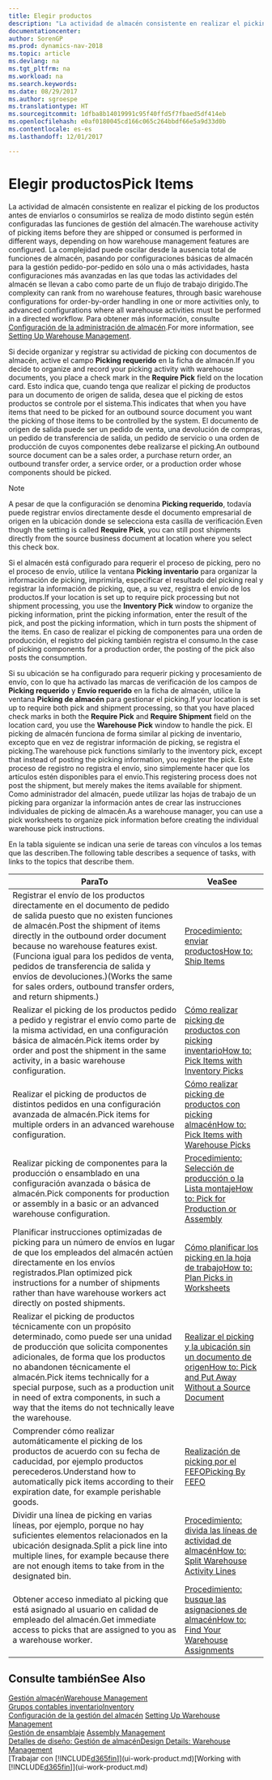 ```yaml
---
title: Elegir productos
description: "La actividad de almacén consistente en realizar el picking de los productos antes de enviarlos o consumirlos se realiza de modo distinto según estén configuradas las funciones de gestión del almacén. La complejidad de la [setup](../configure-warehouse-processes.md) puede oscilar desde la ausencia total de funciones de almacén, pasando por la configuración básica de almacén para la gestión pedido-por-pedido en sólo una o más actividades, hasta configuraciones más avanzadas en las que todas las actividades del almacén se llevan a cabo como parte de un flujo de trabajo dirigido."
documentationcenter: 
author: SorenGP
ms.prod: dynamics-nav-2018
ms.topic: article
ms.devlang: na
ms.tgt_pltfrm: na
ms.workload: na
ms.search.keywords: 
ms.date: 08/29/2017
ms.author: sgroespe
ms.translationtype: HT
ms.sourcegitcommit: 1dfba8b14019991c95f40ffd5f7fbaed5df414eb
ms.openlocfilehash: e0af0180045cd166c065c264bbdf66e5a9d33d0b
ms.contentlocale: es-es
ms.lasthandoff: 12/01/2017

---
```

# <a name="pick-items"></a><span data-ttu-id="32082-104">Elegir productos</span><span class="sxs-lookup"><span data-stu-id="32082-104">Pick Items</span></span>
<span data-ttu-id="32082-105">La actividad de almacén consistente en realizar el picking de los productos antes de enviarlos o consumirlos se realiza de modo distinto según estén configuradas las funciones de gestión del almacén.</span><span class="sxs-lookup"><span data-stu-id="32082-105">The warehouse activity of picking items before they are shipped or consumed is performed in different ways, depending on how warehouse management features are configured.</span></span> <span data-ttu-id="32082-106">La complejidad puede oscilar desde la ausencia total de funciones de almacén, pasando por configuraciones básicas de almacén para la gestión pedido-por-pedido en sólo una o más actividades, hasta configuraciones más avanzadas en las que todas las actividades del almacén se llevan a cabo como parte de un flujo de trabajo dirigido.</span><span class="sxs-lookup"><span data-stu-id="32082-106">The complexity can rank from no warehouse features, through basic warehouse configurations for order-by-order handling in one or more activities only, to advanced configurations where all warehouse activities must be performed in a directed workflow.</span></span> <span data-ttu-id="32082-107">Para obtener más información, consulte [Configuración de la administración de almacén](warehouse-setup-warehouse.md).</span><span class="sxs-lookup"><span data-stu-id="32082-107">For more information, see [Setting Up Warehouse Management](warehouse-setup-warehouse.md).</span></span>

<span data-ttu-id="32082-108">Si decide organizar y registrar su actividad de picking con documentos de almacén, active el campo **Picking requerido** en la ficha de almacén.</span><span class="sxs-lookup"><span data-stu-id="32082-108">If you decide to organize and record your picking activity with warehouse documents, you place a check mark in the **Require Pick** field on the location card.</span></span> <span data-ttu-id="32082-109">Esto indica que, cuando tenga que realizar el picking de productos para un documento de origen de salida, desea que el picking de estos productos se controle por el sistema.</span><span class="sxs-lookup"><span data-stu-id="32082-109">This indicates that when you have items that need to be picked for an outbound source document you want the picking of those items to be controlled by the system.</span></span> <span data-ttu-id="32082-110">El documento de origen de salida puede ser un pedido de venta, una devolución de compras, un pedido de transferencia de salida, un pedido de servicio o una orden de producción de cuyos componentes debe realizarse el picking.</span><span class="sxs-lookup"><span data-stu-id="32082-110">An outbound source document can be a sales order, a purchase return order, an outbound transfer order, a service order, or a production order whose components should be picked.</span></span>

> [!NOTE]
> <span data-ttu-id="32082-111">A pesar de que la configuración se denomina **Picking requerido**, todavía puede registrar envíos directamente desde el documento empresarial de origen en la ubicación donde se selecciona esta casilla de verificación.</span><span class="sxs-lookup"><span data-stu-id="32082-111">Even though the setting is called **Require Pick**, you can still post shipments directly from the source business document at location where you select this check box.</span></span>

<span data-ttu-id="32082-112">Si el almacén está configurado para requerir el proceso de picking, pero no el proceso de envío, utilice la ventana **Picking inventario** para organizar la información de picking, imprimirla, especificar el resultado del picking real y registrar la información de picking, que, a su vez, registra el envío de los productos.</span><span class="sxs-lookup"><span data-stu-id="32082-112">If your location is set up to require pick processing but not shipment processing, you use the **Inventory Pick** window to organize the picking information, print the picking information, enter the result of the pick, and post the picking information, which in turn posts the shipment of the items.</span></span> <span data-ttu-id="32082-113">En caso de realizar el picking de componentes para una orden de producción, el registro del picking también registra el consumo.</span><span class="sxs-lookup"><span data-stu-id="32082-113">In the case of picking components for a production order, the posting of the pick also posts the consumption.</span></span>

<span data-ttu-id="32082-114">Si su ubicación se ha configurado para requerir picking y procesamiento de envío, con lo que ha activado las marcas de verificación de los campos de **Picking requerido** y **Envío requerido** en la ficha de almacén, utilice la ventana **Picking de almacén** para gestionar el picking.</span><span class="sxs-lookup"><span data-stu-id="32082-114">If your location is set up to require both pick and shipment processing, so that you have placed check marks in both the **Require Pick** and **Require Shipment** field on the location card, you use the **Warehouse Pick** window to handle the pick.</span></span> <span data-ttu-id="32082-115">El picking de almacén funciona de forma similar al picking de inventario, excepto que en vez de registrar información de picking, se registra el picking.</span><span class="sxs-lookup"><span data-stu-id="32082-115">The warehouse pick functions similarly to the inventory pick, except that instead of posting the picking information, you register the pick.</span></span> <span data-ttu-id="32082-116">Este proceso de registro no registra el envío, sino simplemente hacer que los artículos estén disponibles para el envío.</span><span class="sxs-lookup"><span data-stu-id="32082-116">This registering process does not post the shipment, but merely makes the items available for shipment.</span></span> <span data-ttu-id="32082-117">Como administrador del almacén, puede utilizar las hojas de trabajo de un picking para organizar la información antes de crear las instrucciones individuales de picking de almacén.</span><span class="sxs-lookup"><span data-stu-id="32082-117">As a warehouse manager, you can use a pick worksheets to organize pick information before creating the individual warehouse pick instructions.</span></span>

<span data-ttu-id="32082-118">En la tabla siguiente se indican una serie de tareas con vínculos a los temas que las describen.</span><span class="sxs-lookup"><span data-stu-id="32082-118">The following table describes a sequence of tasks, with links to the topics that describe them.</span></span>   

|<span data-ttu-id="32082-119">**Para**</span><span class="sxs-lookup"><span data-stu-id="32082-119">**To**</span></span>|<span data-ttu-id="32082-120">**Vea**</span><span class="sxs-lookup"><span data-stu-id="32082-120">**See**</span></span>|
|------------|-------------|  
|<span data-ttu-id="32082-121">Registrar el envío de los productos directamente en el documento de pedido de salida puesto que no existen funciones de almacén.</span><span class="sxs-lookup"><span data-stu-id="32082-121">Post the shipment of items directly in the outbound order document because no warehouse features exist.</span></span> <span data-ttu-id="32082-122">(Funciona igual para los pedidos de venta, pedidos de transferencia de salida y envíos de devoluciones.)</span><span class="sxs-lookup"><span data-stu-id="32082-122">(Works the same for sales orders, outbound transfer orders, and return shipments.)</span></span>|[<span data-ttu-id="32082-123">Procedimiento: enviar productos</span><span class="sxs-lookup"><span data-stu-id="32082-123">How to: Ship Items</span></span>](warehouse-how-ship-items.md)|  
|<span data-ttu-id="32082-124">Realizar el picking de los productos pedido a pedido y registrar el envío como parte de la misma actividad, en una configuración básica de almacén.</span><span class="sxs-lookup"><span data-stu-id="32082-124">Pick items order by order and post the shipment in the same activity, in a basic warehouse configuration.</span></span>|[<span data-ttu-id="32082-125">Cómo realizar picking de productos con picking inventario</span><span class="sxs-lookup"><span data-stu-id="32082-125">How to: Pick Items with Inventory Picks</span></span>](warehouse-how-to-pick-items-with-inventory-picks.md)|
|<span data-ttu-id="32082-126">Realizar el picking de productos de distintos pedidos en una configuración avanzada de almacén.</span><span class="sxs-lookup"><span data-stu-id="32082-126">Pick items for multiple orders in an advanced warehouse configuration.</span></span>|[<span data-ttu-id="32082-127">Cómo realizar picking de productos con picking almacén</span><span class="sxs-lookup"><span data-stu-id="32082-127">How to: Pick Items with Warehouse Picks</span></span>](warehouse-how-to-pick-items-for-warehouse-shipment.md)|  
|<span data-ttu-id="32082-128">Realizar picking de componentes para la producción o ensamblado en una configuración avanzada o básica de almacén.</span><span class="sxs-lookup"><span data-stu-id="32082-128">Pick components for production or assembly in a basic or an advanced warehouse configuration.</span></span>|[<span data-ttu-id="32082-129">Procedimiento: Selección de producción o la Lista montaje</span><span class="sxs-lookup"><span data-stu-id="32082-129">How to: Pick for Production or Assembly</span></span>](warehouse-how-to-pick-for-production.md)|  
|<span data-ttu-id="32082-130">Planificar instrucciones optimizadas de picking para un número de envíos en lugar de que los empleados del almacén actúen directamente en los envíos registrados.</span><span class="sxs-lookup"><span data-stu-id="32082-130">Plan optimized pick instructions for a number of shipments rather than have warehouse workers act directly on posted shipments.</span></span>|[<span data-ttu-id="32082-131">Cómo planificar los picking en la hoja de trabajo</span><span class="sxs-lookup"><span data-stu-id="32082-131">How to: Plan Picks in Worksheets</span></span>](warehouse-how-to-plan-picks-in-worksheets.md)|  
|<span data-ttu-id="32082-132">Realizar el picking de productos técnicamente con un propósito determinado, como puede ser una unidad de producción que solicita componentes adicionales, de forma que los productos no abandonen técnicamente el almacén.</span><span class="sxs-lookup"><span data-stu-id="32082-132">Pick items technically for a special purpose, such as a production unit in need of extra components, in such a way that the items do not technically leave the warehouse.</span></span>|[<span data-ttu-id="32082-133">Realizar el picking y la ubicación sin un documento de origen</span><span class="sxs-lookup"><span data-stu-id="32082-133">How to: Pick and Put Away Without a Source Document</span></span>](warehouse-how-to-create-put-aways-from-internal-put-aways.md)|
|<span data-ttu-id="32082-134">Comprender cómo realizar automáticamente el picking de los productos de acuerdo con su fecha de caducidad, por ejemplo productos perecederos.</span><span class="sxs-lookup"><span data-stu-id="32082-134">Understand how to automatically pick items according to their expiration date, for example perishable goods.</span></span>|[<span data-ttu-id="32082-135">Realización de picking por el FEFO</span><span class="sxs-lookup"><span data-stu-id="32082-135">Picking By FEFO</span></span>](warehouse-picking-by-fefo.md)|
|<span data-ttu-id="32082-136">Dividir una línea de picking en varias líneas, por ejemplo, porque no hay suficientes elementos relacionados en la ubicación designada.</span><span class="sxs-lookup"><span data-stu-id="32082-136">Split a pick line into multiple lines, for example because there are not enough items to take from in the designated bin.</span></span>|[<span data-ttu-id="32082-137">Procedimiento: divida las líneas de actividad de almacén</span><span class="sxs-lookup"><span data-stu-id="32082-137">How to: Split Warehouse Activity Lines</span></span>](warehouse-how-to-split-warehouse-activity-lines.md)|
|<span data-ttu-id="32082-138">Obtener acceso inmediato al picking que está asignado al usuario en calidad de empleado del almacén.</span><span class="sxs-lookup"><span data-stu-id="32082-138">Get immediate access to picks that are assigned to you as a warehouse worker.</span></span>|[<span data-ttu-id="32082-139">Procedimiento: busque las asignaciones de almacén</span><span class="sxs-lookup"><span data-stu-id="32082-139">How to: Find Your Warehouse Assignments</span></span>](warehouse-how-to-find-your-warehouse-assignments.md)|  

## <a name="see-also"></a><span data-ttu-id="32082-140">Consulte también</span><span class="sxs-lookup"><span data-stu-id="32082-140">See Also</span></span>  
[<span data-ttu-id="32082-141">Gestión almacén</span><span class="sxs-lookup"><span data-stu-id="32082-141">Warehouse Management</span></span>](warehouse-manage-warehouse.md)  
[<span data-ttu-id="32082-142">Grupos contables inventario</span><span class="sxs-lookup"><span data-stu-id="32082-142">Inventory</span></span>](inventory-manage-inventory.md)  
<span data-ttu-id="32082-143">[Configuración de la gestión del almacén](warehouse-setup-warehouse.md)   </span><span class="sxs-lookup"><span data-stu-id="32082-143">[Setting Up Warehouse Management](warehouse-setup-warehouse.md)   </span></span>  
<span data-ttu-id="32082-144">[Gestión de ensamblaje](assembly-assemble-items.md)  </span><span class="sxs-lookup"><span data-stu-id="32082-144">[Assembly Management](assembly-assemble-items.md)  </span></span>  
[<span data-ttu-id="32082-145">Detalles de diseño: Gestión de almacén</span><span class="sxs-lookup"><span data-stu-id="32082-145">Design Details: Warehouse Management</span></span>](design-details-warehouse-management.md)  
<span data-ttu-id="32082-146">[Trabajar con [!INCLUDE[d365fin](includes/d365fin_md.md)]](ui-work-product.md)</span><span class="sxs-lookup"><span data-stu-id="32082-146">[Working with [!INCLUDE[d365fin](includes/d365fin_md.md)]](ui-work-product.md)</span></span>

